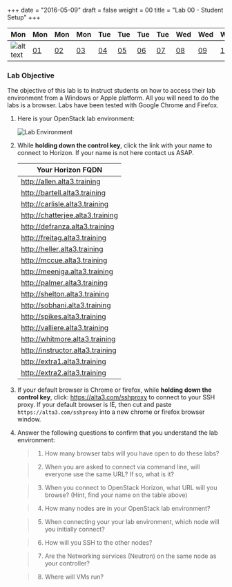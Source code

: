 +++
date = "2016-05-09"
draft = false
weight = 00
title = "Lab 00 - Student Setup"
+++


|Mon|Mon|Mon|Mon|Tue|Tue|Tue|Tue|Wed|Wed|Wed|Thur|Thur|Thur|Thur|
|---|---|---|---|---|---|---|---|---|---|---|---|---|---|---|
|![alt text](https://i.imgur.com/nPM3gyv.png "You are here")|[01](https://alta3.com/labs/openstack/01/)|[02](https://alta3.com/labs/openstack/02/)|[03](https://alta3.com/labs/openstack/03/)|[04](https://alta3.com/labs/openstack/04/)|[05](https://alta3.com/labs/openstack/05/)|[06](https://alta3.com/labs/openstack/06/)|[07](https://alta3.com/labs/openstack/07/)|[08](https://alta3.com/labs/openstack/08/)|[09](https://alta3.com/labs/openstack/09/)|[10](https://alta3.com/labs/openstack/10/)|[11](https://alta3.com/labs/openstack/11/)|[12](https://alta3.com/labs/openstack/12/)|[13](https://alta3.com/labs/openstack/13/)|[14](https://alta3.com/labs/openstack/14/)|


### Lab Objective


The objective of this lab is to instruct students on how to access their lab environment from a Windows or Apple platform. All you will need to do the labs is a browser. Labs have been tested with Google Chrome and Firefox. 

1. Here is your OpenStack lab environment: 

	![Lab Environment](https://i.imgur.com/diOquaU.png)

2. While **holding down the control key**, click the link with your name to connect to Horizon. If your name is not here contact us ASAP. 

    | Your Horizon FQDN
    | ---
    |http://allen.alta3.training
    |http://bartell.alta3.training
    |http://carlisle.alta3.training
    |http://chatterjee.alta3.training
    |http://defranza.alta3.training
    |http://freitag.alta3.training
    |http://heller.alta3.training
    |http://mccue.alta3.training
    |http://meeniga.alta3.training
    |http://palmer.alta3.training
    |http://shelton.alta3.training
    |http://sobhani.alta3.training
    |http://spikes.alta3.training
    |http://valliere.alta3.training
    |http://whitmore.alta3.training
    |http://instructor.alta3.training
    |http://extra1.alta3.training
    |http://extra2.alta3.training

3. If your default browser is Chrome or firefox, while **holding down the control key**, click: https://alta3.com/sshproxy to connect to your SSH proxy. If your default browser is IE, then cut and paste `https://alta3.com/sshproxy` into a new chrome or firefox browser window.
 
4. Answer the following questions to confirm that you understand the lab environment:

	>   1. How many browser tabs will you have open to do these labs?
	
	>   2. When you are asked to connect via command line, will everyone use the same URL?  If so, what is it?
	
	>   3. When you connect to OpenStack Horizon, what URL will you browse? (Hint, find your name on the table above)
	
	>   4. How many nodes are in your OpenStack lab environment?
	
	>   5. When connecting your your lab environment, which node will you initially connect?
	
	>   6. How will you SSH to the other nodes?

	>   7. Are the Networking services (Neutron) on the same node as your controller?

	>   8. Where will VMs run?
	
